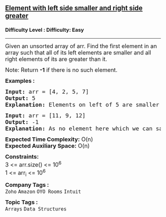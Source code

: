 <h2><a href="https://www.geeksforgeeks.org/problems/unsorted-array4925/1?page=1&category=Arrays,two-pointer-algorithm,sliding-window&status=unsolved&sortBy=submissions">Element with left side smaller and right side greater</a></h2><h3>Difficulty Level : Difficulty: Easy</h3><hr><div class="problems_problem_content__Xm_eO"><p><span style="font-size: 18px;">Given an unsorted array of arr. Find the first element in an array such that all of its left elements are smaller and all right elements of its are greater than it.</span></p>
<p><span style="font-size: 18px;">Note: Return <strong>-1</strong> if there is no such element.</span></p>
<p><span style="font-size: 18px;"><strong>Examples :&nbsp;</strong></span></p>
<pre><span style="font-size: 18px;"><strong>Input: </strong>arr = [4, 2, 5, 7]
<strong>Output: </strong>5
<strong>Explanation: </strong>Elements on left of 5 are smaller than 5 and on right of it are greater than 5.</span></pre>
<pre><span style="font-size: 18px;"><strong>Input: </strong>arr = [11, 9, 12]
<strong>Output: </strong>-1<br><strong>Explanation: </strong>As no element here which we can say smaller in left &amp; greater in right.</span></pre>
<p><span style="font-size: 18px;"><strong>Expected Time Complexity:</strong> O(n)<br><strong>Expected Auxiliary Space:</strong> O(n)</span></p>
<p><span style="font-size: 18px;"><strong>Constraints:</strong><br>3 &lt;= arr.size() &lt;= 10<sup>6</sup><br>1 &lt;= arr<sub>i</sub> &lt;= 10<sup>6</sup></span></p></div><p><span style=font-size:18px><strong>Company Tags : </strong><br><code>Zoho</code>&nbsp;<code>Amazon</code>&nbsp;<code>OYO Rooms</code>&nbsp;<code>Intuit</code>&nbsp;<br><p><span style=font-size:18px><strong>Topic Tags : </strong><br><code>Arrays</code>&nbsp;<code>Data Structures</code>&nbsp;